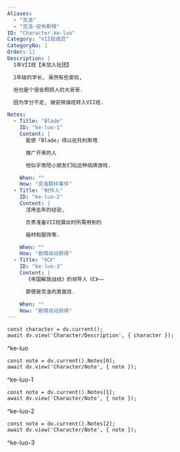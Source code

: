 ```yaml
---
Aliases:
  - "克洛"
  - "克洛·安布斯特"
ID: "Character.ke-luo"
Category: "VII班成员"
CategoryNo: 1
Order: 11
Description: |
  1年VII班【未加入社团】

  2年级的学长, 虽然有些爱玩,

  但也是个很会照顾人的大哥哥.

  因为学分不足, 被安排插班转入VII班.

Notes:
  - Title: "Blade"
    ID: "ke-luo-1"
    Content: |
      能使「Blade」得以在托利斯塔

      推广开来的人

      他似乎常陪小朋友们玩这种纸牌游戏.

    When: ""
    How: "克洛羁绊事件"
  - Title: "制作人"
    ID: "ke-luo-2"
    Content: |
      活用去年的经验,

      负责准备VII班展出时所需用到的

      器材和服饰等.

    When: ""
    How: "剧情自动获得"
  - Title: "《C》"
    ID: "ke-luo-3"
    Content: |
      《帝国解放战线》的领导人《C》——

      那便是克洛的真面目.

    When: ""
    How: "剧情自动获得"
---
```

```dataviewjs
const character = dv.current();
await dv.view('Character/Description', { character });
```
^ke-luo

```dataviewjs
const note = dv.current().Notes[0];
await dv.view('Character/Note', { note });
```
^ke-luo-1

```dataviewjs
const note = dv.current().Notes[1];
await dv.view('Character/Note', { note });
```
^ke-luo-2

```dataviewjs
const note = dv.current().Notes[2];
await dv.view('Character/Note', { note });
```
^ke-luo-3